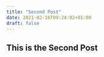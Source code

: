 ```yaml
---
title: "Second Post"
date: 2021-02-16T09:24:02+01:00
draft: false
---
```


## This is the Second Post
